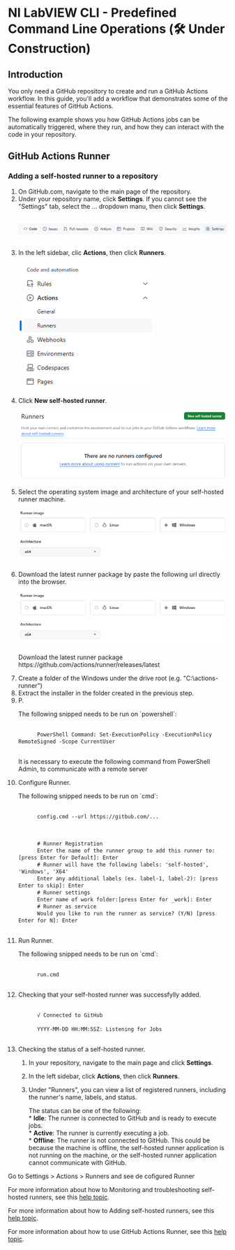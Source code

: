 <h1>NI LabVIEW CLI - Predefined Command Line Operations (🛠️ Under Construction)</h1>

<h2>Introduction</h2>

<p>You only need a GitHub repository to create and run a GitHub Actions workflow. In this guide, you'll add a workflow that demonstrates some of the essential features of GitHub Actions.</p>

<p>The following example shows you how GitHub Actions jobs can be automatically triggered, where they run, and how they can interact with the code in your repository.</p>

<h2>GitHub Actions Runner</h2>

<h3>Adding a self-hosted runner to a repository</h3>

  <ol>
    <!--1.--><li>On GitHub.com, navigate to the main page of the repository.</li>
    <!--2.--><li>Under your repository name, click <strong>Settings</strong>. If you cannot see the "Settings" tab, select the ... dropdown manu, then click <strong>Settings</strong>.</li>
      <br><p align="center">
        <img src="./images/repository-settings.png">
      </p></br>
    <li>In the left sidebar, clic <strong>Actions</strong>, then click <strong>Runners</strong>.</li>
      <p align="left">
        <img src="./images/actions-runners.png">
      </p>
    <li>Click <strong>New self-hosted runner</strong>.</li>
      <p align="center">
        <img src="./images/new-selfhosted-runner.png">
      </p>
    <li>Select the operating system image and architecture of your self-hosted runner machine.</li>
      <p align="center">
        <img src="./images/runner-image.png">
      </p>
    <li>Download the latest runner package by paste the following url directly into the browser.</li>
      <p align="center">
        <img src="./images/runner-image.png">
      </p>
      <p>
        Download the latest runner package
        https://github.com/actions/runner/releases/latest
      </p>
    <li>Create a folder of the Windows under the drive root (e.g. "C:\actions-runner")</li>
    <li>Extract the installer in the folder created in the previous step. </li>
    <li>P. </li>
      <p>
      The following snipped needs to be run on `powershell`:
      <pre><code>
      PowerShell Command: Set-ExecutionPolicy -ExecutionPolicy RemoteSigned -Scope CurrentUser
      </code></pre>
      It is necessary to execute the following command from PowerShell Admin, to communicate with a remote server
      </p>
    <li>Configure Runner.</li>
      <p>
      The following snipped needs to be run on `cmd`:
      <pre><code>
      config.cmd --url https://gitbub.com/...
      </code></pre>
      </p>
      <p>
      <pre><code>
      # Runner Registration
      Enter the name of the runner group to add this runner to: [press Enter for Default]: Enter
      # Runner will have the following labels: 'self-hosted', 'Windows', 'X64'
      Enter any additional labels (ex. label-1, label-2): [press Enter to skip]: Enter
      # Runner settings
      Enter name of work folder:[press Enter for _work]: Enter
      # Runner as service
      Would you like to run the runner as service? (Y/N) [press Enter for N]: Enter
      </code></pre>
      </p>
    <li>Run Runner.</li>
      <p>
      The following snipped needs to be run on `cmd`:
      <pre><code>
      run.cmd
      </code></pre>
      </p>
    <li>Checking that your self-hosted runner was successfylly added.</li>
      <p>
      <pre><code>
      √ Connected to GitHub</br>
      YYYY-MM-DD HH:MM:SSZ: Listening for Jobs
      </code></pre>
      </p>
    <li>Checking the status of a self-hosted runner.</li>
      <ol>
        <li><p>In your repository, navigate to the main page and click <strong>Settings</strong>.</p></li>
        <li><p>In the left sidebar, click <strong>Actions</strong>, then click <strong>Runners</strong>.</p></li>
        <li><p>Under "Runners", you can view a list of registered runners, including the runner's name, labels, and status.</p></li>
          <p>
          The status can be one of the following:</br>
          * <strong>Idle</strong>: The runner is connected to GitHub and is ready to execute jobs.</br>
          * <strong>Active</strong>: The runner is currently executing a job.</br>
          * <strong>Offline</strong>: The runner is not connected to GitHub. This could be because the machine is offline, the self-hosted runner application is not running on the machine, or the self-hosted runner application cannot communicate with GitHub.</br>
          </p>
      </ol>
    </li>                        
  </ol>


Go to Settings > Actions > Runners and see de cofigured Runner 

For more information about how to Monitoring and troubleshooting self-hosted runners, see this [help topic](https://docs.github.com/en/actions/hosting-your-own-runners/managing-self-hosted-runners/monitoring-and-troubleshooting-self-hosted-runners "Monitoring and troubleshooting self-hosted runners").

For more information about how to Adding self-hosted runners, see this [help topic](https://docs.github.com/en/actions/hosting-your-own-runners/managing-self-hosted-runners/adding-self-hosted-runners "Adding self-hosted runners").

For more information about how to use GitHub Actions Runner, see this [help topic](https://github.com/actions/runner "GitHub Actions Runner").

